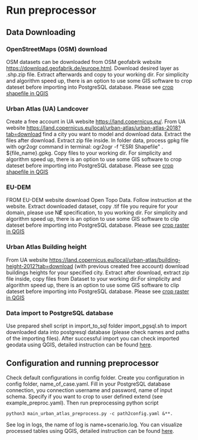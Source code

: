 # Run preprocessor
## Data Downloading
### OpenStreetMaps (OSM) download
OSM datasets can be downloaded from OSM geofabrik website https://download.geofabrik.de/europe.html. Download desired layer as .shp.zip file. Extract afterwards and copy to your working dir. For simplicity and algorithm speed up, there is an option to use some GIS software to crop dateset before importing into PostgreSQL database. Please see [crop shapefile in QGIS](user_preproces.md)

### Urban Atlas (UA) Landcover
Create a free account in UA website https://land.copernicus.eu/. From UA website https://land.copernicus.eu/local/urban-atlas/urban-atlas-2018?tab=download find a city you want to model and download data. Extract the files after download. Extract zip file inside. In folder data, process gpkg file with ogr2ogr command in terminal: ogr2ogr -f "ESRI Shapefile" . ${file_name}.gpkg. Copy files to your working dir. For simplicity and algorithm speed up, there is an option to use some GIS software to crop dateset before importing into PostgreSQL database. Please see [crop shapefile in QGIS](user_preproces.md)

### EU-DEM 
FROM EU-DEM website download Open Topo Data. Follow instruction at the website. Extract downloaded dataset, copy .tif file you require for your domain, please use N***E*** specification, to you working dir. For simplicity and algorithm speed up, there is an option to use some GIS software to clip dateset before importing into PostgreSQL database. Please see [crop raster in QGIS](user_preproces.md)

### Urban Atlas Building height
From UA website https://land.copernicus.eu/local/urban-atlas/building-height-2012?tab=download (with previous created free account) download buildings heights for your specified city. Extract after download, extract zip file inside, copy files from Dataset to your working dir.For simplicity and algorithm speed up, there is an option to use some GIS software to clip dateset before importing into PostgreSQL database. Please see [crop raster in QGIS](user_preproces.md)

### Data import to PostgreSQL database
Use prepared shell script in import_to_sql folder import_pgsql.sh to import downloaded data into postgresql database (please check names and paths of the importing files). After successful import you can check imported geodata using QGIS, detailed instruction can be found [here](../../docs/visuallization.md).

## Configuration and running preprocessor
Check default configurations in config folder. Create you configuration in config folder, name_of_case.yaml. Fill in your PostgreSQL database connection, you connection username and password, name of input schema. Specify if you want to crop to user defined extend (see example_preproc.yaml). Then run preprocessing python script 
```
python3 main_urban_atlas_preprocess.py -c path2config.yaml &**. 
```
See log in logs, the name of log is name+scenario.log. You can visualize processed tables using QGIS, detailed instruction can be found [here](../../docs/visuallization.md).